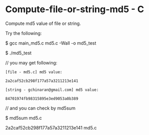 Compute-file-or-string-md5 - C
================================

Compute md5 value of file or string.

Try the following:

$ gcc main_md5.c md5.c -Wall -o md5_test

$ ./md5_test

// you may get following:

	[file - md5.c] md5 value:
	
	2a2caf52cb298f177a57a3211213e141
	
	[string - gchinaran@gmail.com] md5 value:
	
	84701974fb98315895e3ed9053a0b389

// and you can check by md5sum

$ md5sum md5.c

2a2caf52cb298f177a57a3211213e141  md5.c

